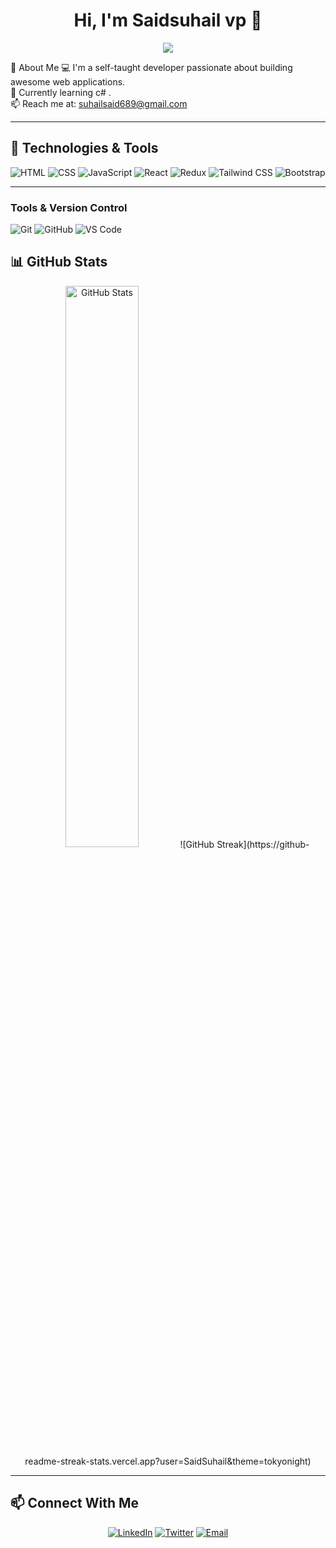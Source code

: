 <h1 align="center">Hi, I'm Saidsuhail vp 👋</h1>

<p align="center">
  <img src="https://readme-typing-svg.herokuapp.com?font=Fira+Code&size=22&pause=1000&color=32CD32&width=435&lines=Web+Developer;React+%7C+JavaScript+%7C+Tailwind+CSS" />
</p>

🚀 About Me
💻 I'm a self-taught developer passionate about building awesome web applications.  
🎯 Currently learning c# .  
📫 Reach me at: [suhailsaid689@gmail.com](mailto:your.email@example.com)

---

## 🔧 Technologies & Tools
![HTML](https://img.shields.io/badge/-HTML5-E34F26?style=for-the-badge&logo=html5&logoColor=white)
![CSS](https://img.shields.io/badge/-CSS3-1572B6?style=for-the-badge&logo=css3&logoColor=white)
![JavaScript](https://img.shields.io/badge/-JavaScript-F7DF1E?style=for-the-badge&logo=javascript&logoColor=black)
![React](https://img.shields.io/badge/-React-61DAFB?style=for-the-badge&logo=react&logoColor=white)
![Redux](https://img.shields.io/badge/-Redux-764ABC?style=for-the-badge&logo=redux&logoColor=white)
![Tailwind CSS](https://img.shields.io/badge/-TailwindCSS-38B2AC?style=for-the-badge&logo=tailwind-css&logoColor=white)
![Bootstrap](https://img.shields.io/badge/-Bootstrap-7952B3?style=for-the-badge&logo=bootstrap&logoColor=white)

---
### **Tools & Version Control**
![Git](https://img.shields.io/badge/-Git-F05032?style=for-the-badge&logo=git&logoColor=white)
![GitHub](https://img.shields.io/badge/-GitHub-181717?style=for-the-badge&logo=github&logoColor=white)
![VS Code](https://img.shields.io/badge/-VSCode-007ACC?style=for-the-badge&logo=visual-studio-code&logoColor=white)

## 📊 GitHub Stats
<p align="center">
  <img src="https://github-readme-stats-sigma-five.vercel.app/api?username=SaidSuhail&show_icons=true&theme=tokyonight" width="48%" alt="GitHub Stats" />
 ![GitHub Streak](https://github-readme-streak-stats.vercel.app?user=SaidSuhail&theme=tokyonight)
</p>


---

## 📫 Connect With Me
<p align="center">
  <a href="saidsuhail-vp-796b73312"><img src="https://img.shields.io/badge/-LinkedIn-0077B5?style=for-the-badge&logo=linkedin&logoColor=white" alt="LinkedIn"></a>
  <a href="https://twitter.com/your-twitter"><img src="https://img.shields.io/badge/-Twitter-1DA1F2?style=for-the-badge&logo=twitter&logoColor=white" alt="Twitter"></a>
  <a href="mailto:suhailsaid689@gmail.com"><img src="https://img.shields.io/badge/-Email-D14836?style=for-the-badge&logo=gmail&logoColor=white" alt="Email"></a>
</p>
